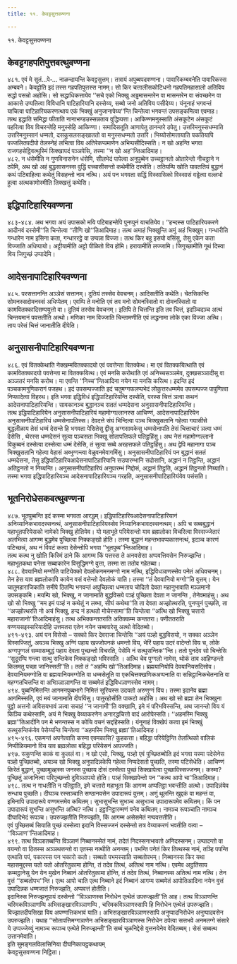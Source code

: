 ```yaml
---
title: ११. केवट्टसुत्तवण्णना

---
```

११. केवट्टसुत्तवण्णना  


## केवट्टगहपतिपुत्तवत्थुवण्णना

४८१. एवं मे सुतं…पे॰… नाळन्दायन्ति केवट्टसुत्तम्। तत्रायं अपुब्बपदवण्णना। पावारिकम्बवनेति पावारिकस्स अम्बवने। केवट्टोति इदं तस्स गहपतिपुत्तस्स नामम्। सो किर चत्तालीसकोटिधनो गहपतिमहासालो अतिविय सद्धो पसन्नो अहोसि। सो सद्धाधिकत्तायेव ‘‘सचे एको भिक्खु अड्ढमासन्तरेन वा मासन्तरेन वा संवच्छरेन वा आकासे उप्पतित्वा विविधानि पाटिहारियानि दस्सेय्य, सब्बो जनो अतिविय पसीदेय्य। यंनूनाहं भगवन्तं याचित्वा पाटिहारियकरणत्थाय एकं भिक्खुं अनुजानापेय्य’’न्ति चिन्तेत्वा भगवन्तं उपसङ्कमित्वा एवमाह।  
तत्थ इद्धाति समिद्धा फीताति नानाभण्डउस्सन्नताय वुद्धिप्पत्ता। आकिण्णमनुस्साति अंसकूटेन अंसकूटं पहरित्वा विय विचरन्तेहि मनुस्सेहि आकिण्णा। समादिसतूति आणापेतु ठानन्तरे ठपेतु। उत्तरिमनुस्सधम्माति उत्तरिमनुस्सानं धम्मतो, दसकुसलसङ्खाततो वा मनुस्सधम्मतो उत्तरि। भिय्योसोमत्तायाति पकतियापि पज्जलितपदीपो तेलस्नेहं लभित्वा विय अतिरेकप्पमाणेन अभिप्पसीदिस्सति। न खो अहन्ति भगवा राजगहसेट्ठिवत्थुस्मिं सिक्खापदं पञ्ञपेसि, तस्मा ‘‘न खो अह’’न्तिआदिमाह।  
४८२. न धंसेमीति न गुणविनासनेन धंसेमि, सीलभेदं पापेत्वा अनुपुब्बेन उच्चट्ठानतो ओतारेन्तो नीचट्ठाने न ठपेमि, अथ खो अहं बुद्धसासनस्स वुद्धिं पच्चासीसन्तो कथेमीति दस्सेति। ततियम्पि खोति यावततियं बुद्धानं कथं पटिबाहित्वा कथेतुं विसहन्तो नाम नत्थि। अयं पन भगवता सद्धिं विस्सासिको विस्सासं वड्ढेत्वा वल्लभो हुत्वा अत्थकामोस्मीति तिक्खत्तुं कथेसि।  


## इद्धिपाटिहारियवण्णना

४८३-४८४. अथ भगवा अयं उपासको मयि पटिबाहन्तेपि पुनप्पुनं याचतियेव। ‘‘हन्दस्स पाटिहारियकरणे आदीनवं दस्सेमी’’ति चिन्तेत्वा ‘‘तीणि खो’’तिआदिमाह। तत्थ अमाहं भिक्खुन्ति अमुं अहं भिक्खुम्। गन्धारीति गन्धारेन नाम इसिना कता, गन्धाररट्ठे वा उप्पन्ना विज्जा। तत्थ किर बहू इसयो वसिंसु, तेसु एकेन कता विज्जाति अधिप्पायो। अट्टीयामीति अट्टो पीळितो विय होमि। हरायामीति लज्जामि। जिगुच्छामीति गूथं दिस्वा विय जिगुच्छं उप्पादेमि।  


## आदेसनापाटिहारियवण्णना

४८५. परसत्तानन्ति अञ्ञेसं सत्तानम्। दुतियं तस्सेव वेवचनम्। आदिसतीति कथेति। चेतसिकन्ति सोमनस्सदोमनस्सं अधिप्पेतम्। एवम्पि ते मनोति एवं तव मनो सोमनस्सितो वा दोमनस्सितो वा कामवितक्कादिसम्पयुत्तो वा। दुतियं तस्सेव वेवचनम्। इतिपि ते चित्तन्ति इति तव चित्तं, इदञ्चिदञ्च अत्थं चिन्तयमानं पवत्ततीति अत्थो। मणिका नाम विज्जाति चिन्तामणीति एवं लद्धनामा लोके एका विज्जा अत्थि। ताय परेसं चित्तं जानातीति दीपेति।  


## अनुसासनीपाटिहारियवण्णना

४८६. एवं वितक्केथाति नेक्खम्मवितक्कादयो एवं पवत्तेन्ता वितक्केथ। मा एवं वितक्कयित्थाति एवं कामवितक्कादयो पवत्तेन्ता मा वितक्कयित्थ। एवं मनसि करोथाति एवं अनिच्चसञ्ञमेव, दुक्खसञ्ञादीसु वा अञ्ञतरं मनसि करोथ। मा एवन्ति ‘‘निच्च’’न्तिआदिना नयेन मा मनसि करित्थ। इदन्ति इदं पञ्चकामगुणिकरागं पजहथ। इदं उपसम्पज्जाति इदं चतुमग्गफलप्पभेदं लोकुत्तरधम्ममेव उपसम्पज्ज पापुणित्वा निप्फादेत्वा विहरथ। इति भगवा इद्धिविधं इद्धिपाटिहारियन्ति दस्सेति, परस्स चित्तं ञत्वा कथनं आदेसनापाटिहारियन्ति। सावकानञ्च बुद्धानञ्च सततं धम्मदेसना अनुसासनीपाटिहारियन्ति।  
तत्थ इद्धिपाटिहारियेन अनुसासनीपाटिहारियं महामोग्गल्लानस्स आचिण्णं, आदेसनापाटिहारियेन अनुसासनीपाटिहारियं धम्मसेनापतिस्स। देवदत्ते संघं भिन्दित्वा पञ्च भिक्खुसतानि गहेत्वा गयासीसे बुद्धलीळाय तेसं धम्मं देसन्ते हि भगवता पेसितेसु द्वीसु अग्गसावकेसु धम्मसेनापति तेसं चित्ताचारं ञत्वा धम्मं देसेसि , थेरस्स धम्मदेसनं सुत्वा पञ्चसता भिक्खू सोतापत्तिफले पतिट्ठहिंसु। अथ नेसं महामोग्गल्लानो विकुब्बनं दस्सेत्वा दस्सेत्वा धम्मं देसेसि, तं सुत्वा सब्बे अरहत्तफले पतिट्ठहिंसु। अथ द्वेपि महानागा पञ्च भिक्खुसतानि गहेत्वा वेहासं अब्भुग्गन्त्वा वेळुवनमेवागमिंसु। अनुसासनीपाटिहारियं पन बुद्धानं सततं धम्मदेसना, तेसु इद्धिपाटिहारियआदेसनापाटिहारियानि सउपारम्भानि सदोसानि, अद्धानं न तिट्ठन्ति, अद्धानं अतिट्ठनतो न निय्यन्ति। अनुसासनीपाटिहारियं अनुपारम्भं निद्दोसं, अद्धानं तिट्ठति, अद्धानं तिट्ठनतो निय्याति। तस्मा भगवा इद्धिपाटिहारियञ्च आदेसनापाटिहारियञ्च गरहति, अनुसासनीपाटिहारियंयेव पसंसति।  


## भूतनिरोधेसकवत्थुवण्णना

४८७. भूतपुब्बन्ति इदं कस्मा भगवता आरद्धम्। इद्धिपाटिहारियआदेसनापाटिहारियानं अनिय्यानिकभावदस्सनत्थं, अनुसासनीपाटिहारियस्सेव निय्यानिकभावदस्सनत्थम्। अपि च सब्बबुद्धानं महाभूतपरियेसको नामेको भिक्खु होतियेव। यो महाभूते परियेसन्तो याव ब्रह्मलोका विचरित्वा विस्सज्जेतारं अलभित्वा आगम्म बुद्धमेव पुच्छित्वा निक्कङ्खो होति। तस्मा बुद्धानं महन्तभावप्पकासनत्थं, इदञ्च कारणं पटिच्छन्नं, अथ नं विवटं कत्वा देसेन्तोपि भगवा ‘‘भूतपुब्ब’’न्तिआदिमाह।  
तत्थ कत्थ नु खोति किस्मिं ठाने किं आगम्म किं पत्तस्स ते अनवसेसा अप्पवत्तिवसेन निरुज्झन्ति। महाभूतकथा पनेसा सब्बाकारेन विसुद्धिमग्गे वुत्ता, तस्मा सा ततोव गहेतब्बा।  
४८८. देवयानियो मग्गोति पाटियेक्को देवलोकगमनमग्गो नाम नत्थि, इद्धिविधञाणस्सेव पनेतं अधिवचनम्। तेन हेस याव ब्रह्मलोकापि कायेन वसं वत्तेन्तो देवलोकं याति। तस्मा ‘‘तं देवयानियो मग्गो’’ति वुत्तम्। येन चातुमहाराजिकाति समीपे ठितम्पि भगवन्तं अपुच्छित्वा धम्मताय चोदितो देवता महानुभावाति मञ्ञमानो उपसङ्कमि। मयम्पि खो, भिक्खु, न जानामाति बुद्धविसये पञ्हं पुच्छिता देवता न जानन्ति , तेनेवमाहंसु। अथ खो सो भिक्खु ‘‘मम इमं पञ्हं न कथेतुं न लब्भा, सीघं कथेथा’’ति ता देवता अज्झोत्थरति, पुनप्पुनं पुच्छति, ता ‘‘अज्झोत्थरति नो अयं भिक्खु, हन्द नं हत्थतो मोचेस्सामा’’ति चिन्तेत्वा ‘‘अत्थि खो भिक्खु चत्तारो महाराजानो’’तिआदिमाहंसु। तत्थ अभिक्कन्ततराति अतिक्कम्म कन्ततरा। पणीततराति वण्णयसइस्सरियादीहि उत्तमतरा एतेन नयेन सब्बवारेसु अत्थो वेदितब्बो।  
४९१-४९३. अयं पन विसेसो – सक्को किर देवराजा चिन्तेसि ‘‘अयं पञ्हो बुद्धविसयो, न सक्का अञ्ञेन विस्सज्जितुं, अयञ्च भिक्खु अग्गिं पहाय खज्जोपनकं धमन्तो विय, भेरिं पहाय उदरं वादेन्तो विय च, लोके अग्गपुग्गलं सम्मासम्बुद्धं पहाय देवता पुच्छन्तो विचरति, पेसेमि नं सत्थुसन्तिक’’न्ति। ततो पुनदेव सो चिन्तेसि ‘‘सुदूरम्पि गन्त्वा सत्थु सन्तिकेव निक्कङ्खो भविस्सति । अत्थि चेव पुग्गलो नामेस, थोकं ताव आहिण्डन्तो किलमतु पच्छा जानिस्सती’’ति। ततो तं ‘‘अहम्पि खो’’तिआदिमाह। ब्रह्मयानियोपि देवयानियसदिसोव। देवयानियमग्गोति वा ब्रह्मयानियमग्गोति वा धम्मसेतूति वा एकचित्तक्खणिकअप्पनाति वा सन्निट्ठानिकचेतनाति वा महग्गतचित्तन्ति वा अभिञ्ञाञाणन्ति वा सब्बमेतं इद्धिविधञाणस्सेव नामम्।  
४९४. पुब्बनिमित्तन्ति आगमनपुब्बभागे निमित्तं सूरियस्स उदयतो अरुणुग्गं विय। तस्मा इदानेव ब्रह्मा आगमिस्सति, एवं मयं जानामाति दीपयिंसु। पातुरहोसीति पाकटो अहोसि। अथ खो सो ब्रह्मा तेन भिक्खुना पुट्ठो अत्तनो अविसयभावं ञत्वा सचाहं ‘‘न जानामी’’ति वक्खामि, इमे मं परिभविस्सन्ति, अथ जानन्तो विय यं किञ्चि कथेस्सामि, अयं मे भिक्खु वेय्याकरणेन अनारद्धचित्तो वादं आरोपेस्सति। ‘‘अहमस्मि भिक्खु ब्रह्मा’’तिआदीनि पन मे भणन्तस्स न कोचि वचनं सद्दहिस्सति। यंनूनाहं विक्खेपं कत्वा इमं भिक्खुं सत्थुसन्तिकंयेव पेसेय्यन्ति चिन्तेत्वा ‘‘अहमस्मि भिक्खु ब्रह्मा’’तिआदिमाह।  
४९५-४९६. एकमन्तं अपनेत्वाति कस्मा एवमकासि? कुहकत्ता। बहिद्धा परियेट्ठिन्ति तेलत्थिको वालिकं निप्पीळियमानो विय याव ब्रह्मलोका बहिद्धा परियेसनं आपज्जति।  
४९७. सकुणन्ति काकं वा कुललं वा। न खो एसो, भिक्खु, पञ्हो एवं पुच्छितब्बोति इदं भगवा यस्मा पदेसेनेस पञ्हो पुच्छितब्बो, अयञ्च खो भिक्खु अनुपादिन्नकेपि गहेत्वा निप्पदेसतो पुच्छति, तस्मा पटिसेधेति। आचिण्णं किरेतं बुद्धानं, पुच्छामूळ्हस्स जनस्स पुच्छाय दोसं दस्सेत्वा पुच्छं सिक्खापेत्वा पुच्छाविस्सज्जनम्। कस्मा? पुच्छितुं अजानित्वा परिपुच्छन्तो दुविञ्ञापयो होति। पञ्हं सिक्खापेन्तो पन ‘‘कत्थ आपो चा’’तिआदिमाह।  
४९८. तत्थ न गाधतीति न पतिट्ठाति, इमे चत्तारो महाभूता किं आगम्म अप्पतिट्ठा भवन्तीति अत्थो। उपादिन्नंयेव सन्धाय पुच्छति। दीघञ्च रस्सञ्चाति सण्ठानवसेन उपादारूपं वुत्तम्। अणुं थूलन्ति खुद्दकं वा महन्तं वा, इमिनापि उपादारूपे वण्णमत्तमेव कथितम्। सुभासुभन्ति सुभञ्च असुभञ्च उपादारूपमेव कथितम्। किं पन उपादारूपं सुभन्ति असुभन्ति अत्थि? नत्थि। इट्ठानिट्ठारम्मणं पनेव कथितम्। नामञ्च रूपञ्चाति नामञ्च दीघादिभेदं रूपञ्च। उपरुज्झतीति निरुज्झति, किं आगम्म असेसमेतं नप्पवत्ततीति।  
एवं पुच्छितब्बं सियाति पुच्छं दस्सेत्वा इदानि विस्सज्जनं दस्सेन्तो तत्र वेय्याकरणं भवतीति वत्वा – ‘‘विञ्ञाण’’न्तिआदिमाह।  
४९९. तत्थ विञ्ञातब्बन्ति विञ्ञाणं निब्बानस्सेतं नामं, तदेतं निदस्सनाभावतो अनिदस्सनम्। उप्पादन्तो वा वयन्तो वा ठितस्स अञ्ञथत्तन्तो वा एतस्स नत्थीति अनन्तम्। पभन्ति पनेतं किर तित्थस्स नामं, तञ्हि पपन्ति एत्थाति पपं, पकारस्स पन भकारो कतो। सब्बतो पभमस्साति सब्बतोपभम्। निब्बानस्स किर यथा महासमुद्दस्स यतो यतो ओतरितुकामा होन्ति, तं तदेव तित्थं, अतित्थं नाम नत्थि। एवमेव अट्ठतिंसाय कम्मट्ठानेसु येन येन मुखेन निब्बानं ओतरितुकामा होन्ति, तं तदेव तित्थं, निब्बानस्स अतित्थं नाम नत्थि। तेन वुत्तं ‘‘सब्बतोपभ’’न्ति। एत्थ आपो चाति एत्थ निब्बाने इदं निब्बानं आगम्म सब्बमेतं आपोतिआदिना नयेन वुत्तं उपादिन्नक धम्मजातं निरुज्झति, अप्पवत्तं होतीति।  
इदानिस्स निरुज्झनूपायं दस्सेन्तो ‘‘विञ्ञाणस्स निरोधेन एत्थेतं उपरुज्झती’’ति आह। तत्थ विञ्ञाणन्ति चरिमकविञ्ञाणम्पि अभिसङ्खारविञ्ञाणम्पि , चरिमकविञ्ञाणस्सापि हि निरोधेन एत्थेतं उपरुज्झति। विज्झातदीपसिखा विय अपण्णत्तिकभावं याति। अभिसङ्खारविञ्ञाणस्सापि अनुप्पादनिरोधेन अनुप्पादवसेन उपरुज्झति। यथाह ‘‘सोतापत्तिमग्गञाणेन अभिसङ्खारविञ्ञाणस्स निरोधेन ठपेत्वा सत्तभवे अनमतग्गे संसारे ये उप्पज्जेय्युं नामञ्च रूपञ्च एत्थेते निरुज्झन्ती’’ति सब्बं चूळनिद्देसे वुत्तनयेनेव वेदितब्बम्। सेसं सब्बत्थ उत्तानमेवाति।  
इति सुमङ्गलविलासिनिया दीघनिकायट्ठकथायम्  
केवट्टसुत्तवण्णना निट्ठिता।  